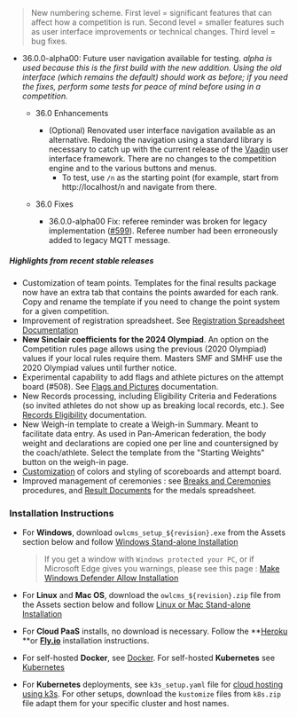 > New numbering scheme.  First level = significant features that can affect how a competition is run.  Second level = smaller features such as user interface improvements or technical changes.  Third level = bug fixes.

- 36.0.0-alpha00: Future user navigation available for testing.
  *alpha is used because this is the first build with the new addition. Using the old interface (which remains the default) should work as before; if you need the fixes, perform some tests for peace of mind before using in a competition.*
  - 36.0 Enhancements
    - (Optional) Renovated user interface navigation available as an alternative. Redoing the navigation using a standard library is necessary to catch up with the current release of the [Vaadin](https://vaadin.com/components) user interface framework. There are no changes to the competition engine and to the various buttons and menus.
      - To test, use `/n` as the starting point (for example, start from http://localhost/n and navigate from there.
  
  - 36.0 Fixes
    - 36.0.0-alpha00 Fix: referee reminder was broken for legacy implementation ([#599](https://github.com/jflamy/owlcms4/issues/599)). Referee number had been erroneously added to legacy MQTT message.


##### Highlights from recent stable releases

- Customization of team points. Templates for the final results package now have an extra tab that contains the points awarded for each rank. Copy and rename the template if you need to change the point system for a given competition.
-  Improvement of registration spreadsheet.  See [Registration Spreadsheet Documentation](https://${env.REPO_OWNER}.github.io/${env.O_REPO_NAME}/#/Registration)
- **New Sinclair coefficients for the 2024 Olympiad**.  An option on the Competition rules page allows using the previous (2020 Olympiad) values if your local rules require them.  Masters SMF and SMHF use the 2020 Olympiad values until further notice.
- Experimental capability to add flags and athlete pictures on the attempt board (#508).  See [Flags and Pictures](https://${env.REPO_OWNER}.github.io/${env.O_REPO_NAME}/#/FlagsPicture) documentation.
- New Records processing, including Eligibility Criteria and Federations (so invited athletes do not show up as breaking local records, etc.). See [Records Eligibility](https://${env.REPO_OWNER}.github.io/${env.O_REPO_NAME}/#/Records) documentation. 
- New Weigh-in template to create a Weigh-in Summary. Meant to facilitate data entry. As used in Pan-American federation, the body weight and declarations are copied one per line and countersigned by the coach/athlete. Select the template from the "Starting Weights" button on the weigh-in page.
- [Customization](https://${env.REPO_OWNER}.github.io/${env.O_REPO_NAME}/#/UploadingLocalSettings) of colors and styling of scoreboards and attempt board. 
- Improved management of ceremonies : see [Breaks and Ceremonies](https://${env.REPO_OWNER}.github.io/${env.O_REPO_NAME}/#/Breaks) procedures, and [Result Documents](https://${env.REPO_OWNER}.github.io/${env.O_REPO_NAME}/#/Documents) for the medals spreadsheet.


### **Installation Instructions**

  - For **Windows**, download `owlcms_setup_${revision}.exe` from the Assets section below and follow [Windows Stand-alone Installation](https://${env.REPO_OWNER}.github.io/${env.O_REPO_NAME}/#/LocalWindowsSetup)

    > If you get a window with `Windows protected your PC`, or if Microsoft Edge gives you warnings, please see this page : [Make Windows Defender Allow Installation](https://${env.REPO_OWNER}.github.io/${env.O_REPO_NAME}/#/DefenderOff)

  - For **Linux** and **Mac OS**, download the `owlcms_${revision}.zip` file from the Assets section below and follow [Linux or Mac Stand-alone Installation](https://${env.REPO_OWNER}.github.io/${env.O_REPO_NAME}/#/LocalLinuxMacSetup)

  - For **Cloud PaaS** installs, no download is necessary. Follow the **[Heroku](Heroku) **or **[Fly.io](Fly)** installation instructions.

  - For self-hosted **Docker**, see [Docker](https://${env.REPO_OWNER}.github.io/${env.O_REPO_NAME}/#/LocalWindowsSetup). For self-hosted **Kubernetes** see [Kubernetes]()

  - For **Kubernetes** deployments, see `k3s_setup.yaml` file for [cloud hosting using k3s](https://${env.REPO_OWNER}.github.io/${env.O_REPO_NAME}/#/DigitalOcean). For other setups, download the `kustomize` files from `k8s.zip` file adapt them for your specific cluster and host names. 
